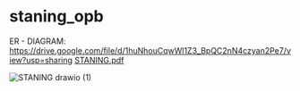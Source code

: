# staning_opb

ER - DIAGRAM: https://drive.google.com/file/d/1huNhouCqwWl1Z3_BpQC2nN4czyan2Pe7/view?usp=sharing
[STANING.pdf](https://github.com/timdolenc/staning_opb/files/11169723/STANING.pdf)

![STANING drawio (1)](https://user-images.githubusercontent.com/82813471/230360174-25513586-e37c-4da7-a066-e3dc5a3894aa.png)

